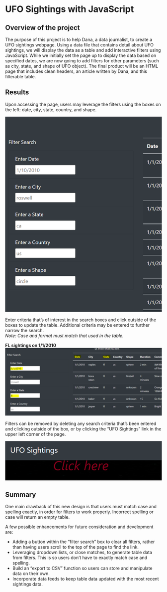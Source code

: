 # UFO Sightings with JavaScript

## Overview of the project

The purpose of this project is to help Dana, a data journalist, to create a UFO sightings webpage. Using a data file that contains detail about UFO sightings, we will display the data as a table and add interactive filters using JavaScript. While we initially set the page up to display the data based on specified dates, we are now going to add filters for other parameters (such as city, state, and shape of UFO object). The final product will be an HTML page that includes clean headers, an article written by Dana, and this filterable table.  

## Results

Upon accessing the page, users may leverage the filters using the boxes on the left: date, city, state, country, and shape.  

![UFO filters](/Screenshots/UFO_filters.PNG)  

Enter criteria that’s of interest in the search boxes and click outside of the boxes to update the table.  Additional criteria may be entered to further narrow the search.  
*Note: Case and format must match that used in the table.*  

**FL sightings on 1/1/2010**  
![FL filters](/Screenshots/FL_filters.PNG)  

Filters can be removed by deleting any search criteria that’s been entered and clicking outside of the box, or by clicking the “UFO Sightings” link in the upper left corner of the page.  

![Remove filters](/Screenshots/Remove_filters.png)  

## Summary

One main drawback of this new design is that users must match case and spelling exactly, in order for filters to work properly. Incorrect spelling or case will return an empty table.

A few possible enhancements for future consideration and development are:
- Adding a button within the “filter search” box to clear all filters, rather than having users scroll to the top of the page to find the link.  
- Leveraging dropdown lists, or close matches, to generate table data from filters. This is so users don’t have to exactly match case and spelling.  
- Build an “export to CSV” function so users can store and manipulate data on their own.  
- Incorporate data feeds to keep table data updated with the most recent sightings data.
